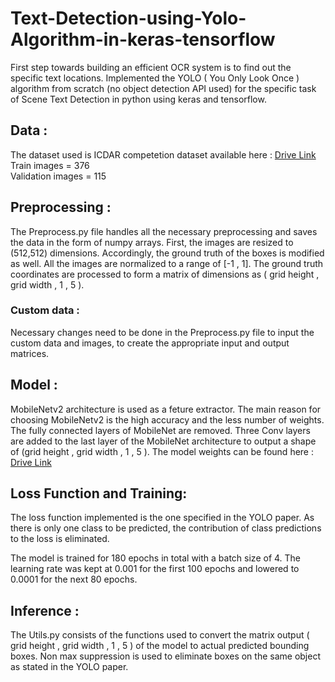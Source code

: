 # Text-Detection-using-Yolo-Algorithm-in-keras-tensorflow

First step towards building an efficient OCR system is to find out the specific text locations. Implemented the YOLO ( You Only Look Once ) algorithm from scratch (no object detection API used) for the specific task of Scene Text Detection in python using keras and tensorflow.

## Data : 

The dataset used is ICDAR competetion dataset available here : [Drive Link](https://drive.google.com/open?id=1ObrV9pbH_-LBGbIodWgB6W4dtQloTTH6)
<br />
Train images = 376 <br />
Validation images = 115

## Preprocessing :

The Preprocess.py file handles all the necessary preprocessing and saves the data in the form of numpy arrays. First, the images are resized to (512,512) dimensions. Accordingly, the ground truth of the boxes is modified as well. All the images are normalized to a range of [-1 , 1]. The ground truth coordinates are processed to form a matrix of dimensions as ( grid height , grid width , 1 , 5 ). 

### Custom data :
Necessary changes need to be done in the Preprocess.py file to input the custom data and images, to create the appropriate input and output matrices. 

## Model :

MobileNetv2 architecture is used as a feture extractor. The main reason for choosing MobileNetv2 is the high accuracy and the less number of weights. The fully connected layers of MobileNet are removed. Three Conv layers are added to the last layer of the MobileNet architecture to output a shape of (grid height , grid width , 1 , 5 ). The model weights can be found here : [Drive Link](https://drive.google.com/open?id=1OwrEu6SeaNM3l_clLN9F40W-tMpRfz97)


## Loss Function and Training:

The loss function implemented is the one specified in the YOLO paper. As there is only one class to be predicted, the contribution of class predictions to the loss is eliminated. 
<br />

The model is trained for 180 epochs in total with a batch size of 4.  The learning rate was kept at 0.001 for the first 100 epochs and lowered to 0.0001 for the next 80 epochs. 

## Inference :

The Utils.py consists of the functions used to convert the matrix output ( grid height , grid width , 1 , 5 ) of the model to actual predicted bounding boxes. Non max suppression is used to eliminate boxes on the same object as stated in the YOLO paper.


